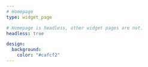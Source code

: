 ```yaml
---
# Homepage
type: widget_page

# Homepage is headless, other widget pages are not.
headless: true

design:
  background:
    color: "#cafcf2"
---
```

